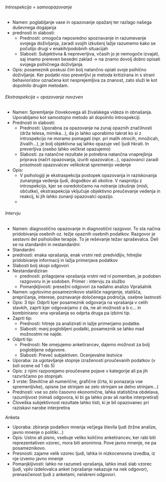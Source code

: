 ###### Introspekcija = samoopazovanje
- Namen: poglabljanje vase in opazovanje opažanj ter razlago našega duševnega dogajanja
- prednosti in slabosti:
	- Prednosti: omogoča neposredno spoznavanje in razumevanje svojega doživljanja, zaradi svojih izkušenj lažje razumemo kako se počutijo drugi v enakih/podobnih situacijah
	- Slabosti: Subjektivna & nepreverljiva, včasih jo je nemogoče izvajati, saj imamo prereven besedni zaklad $\rightarrow$ na znamo dovolj dobro opisati svojega psihičnega doživljanja.
- Opis: posameznik poskusi čim bolj natančno opiati svoje psihično doživljanje. Ker podatki niso preverljivi je metoda kritizirana in s strani behavioristov označena kot nesprejemljiva za znanost, zato služi le kot dopolnilo drugim metodam.
###### Ekstraspekcija = opazovanje navzven
- Namen: Spremljanje človekovega ali živalskega videza in obnašanja. Uporabljamo kot samostojno metodo ali dopolnilo introspekciji.
- Prednosti in slabosti:
	- Prednosti: Uporabna za opazovanje na zunaj opaznih značilnosti (drža telesa, mimika...), da jo lahko uporabimo takrat ko si z introspekcijo ne moramo pomagati (npr. pri malih otrocih, množicah, živalih...), je bolj objektivna saj lahko opazuje več ljudi hkrati. In preverljiva (osebo lahko večkrat opazujemo)
	- Slabosti: za natančne rezultate je potrebna natančna vnaprejšnja priprava (načrt opazovanja, izuriti opazovalce...), opazovanci zaradi prisotnosti opazovalcev velikokrat spremenijo vedenje
- Opis: 
	- V psihologiji je ekstraspekcija postopek opazovanja in raziskovanja zunanjega vedenja ljudi, dogodkov ali okolice. V nasprotju z introspekcijo, kjer se osredotočamo na notranje izkušnje (misli, občutke), ekstraspekcija vključuje objektivno preučevanje vedenja in reakcij, ki jih lahko zunanji opazovalci opazijo. 
	- 
###### Intervju
- Namen: diagnostično opazovanje in diagnostični razgovor. To sta načina pridobivanja osebnih oz. težje opaznih osebnih podatkov. Razgovor je sestavni del psihološke terapije. To je reševanje težav spraševalca. Deli se na standardni in nestandardni:
- Standardni 
- prednosti: enaka vprašanja, enak vrstni red: predvidljiv, hitrejše pridobivanje informacij in lažja primerjava podatkov
- Slabosti bolj skopi odgovori
- Nestandardiziran 
	- prednosti: prilagojena vprašanja vrstni red ni pomemben, je podoben razgovoru in je sodoben. Primer : intervju za službo
	- Pomanjkljivosti: presežni odgovori za nadalno analizo
Vprašalnik
- Namen: ugotovimo posameznikovo stališče nagnjenje, stališča, prepričanja, interese, poznavanje določenega področja, osebne lastnosti
- Opis: 3 tipi: Odprti kjer posameznik odgovarja na vprašanja v celih stavkih, zaprti kjer odgovarjamo z da, ne ali možnosti a b c... in kombinirano: ena vprašanja so odprta druga pa izbirni tip.
- Zaprti tip:
	- Prednosti: hitreje za analizirati in lažje primerjamo podatke.
	- Slabosti: manj poglobljeni podatki, posameznik se lahko mad možnostmi ne najde.
- Odprti tip:
	- Prednosti: Ne omejujemo anketirancev, dajemo možnost za bolj poglobljene odgovore.
	- Slabosti: Preveč subjektiven.
Ocenjevalne lestvice
- Uporaba: za ugotavljanje stopnje izraženosti proučevanih podatkov (v šoli ocene od 1 do 5)
- Opis: z njimi razporejamo proučevane pojave v kategorije ali pa jih razvrščamo po stopnjah.
- 3 vrste: Številčne ali numerične, grafične (črta, ki ponazarja vse spremenljivke), opisne (se strinjam se zelo strinjam se delno strinjam...)
- Prednosti: vse so zelo časovno ekonomične, lahka statistična obdelava, razumljivost (nimaš odgovora, ki bi ga lahko prav ali naribe interpretiral)
- Človeška subjektivnost rezultate lahko tisti, ki je bil opazovanec pri raziskavi narobe interpretira

Anketa
- Uporaba: zbiranje podatkov mnenja večjega števila ljudi (tržne analize, javno mnenje o politiki...)
- Opis: Ustno ali pisno, vsebuje veliko količino anketirancev, ker rabi biti reprezentativen vzorec, mora biti anonimna. Pove javno mnenje, ne pa posameznikovo.
- Presnosti: zajame velik vzorec ljudi, lahka in nizkocenovna izvedba, iz nje izvemo javno mnenje
- Pomanjkljivosti: lahko ne razumeš vprašanja, lahko imaš slab vzorec ljudi, vpliv izdelovalca anket (vprašanje nakazuje na nek odgovor), prenasičenost ljudi z anketami, neiskreni odgovori.